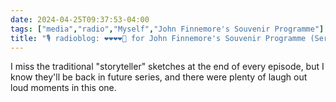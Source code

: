 ```yaml
---
date: 2024-04-25T09:37:53-04:00
tags: ["media","radio","Myself","John Finnemore's Souvenir Programme"]
title: "🎙️ radioblog: ❤️❤️❤️❤️🖤 for John Finnemore's Souvenir Programme (Series 3)"
---
```

I miss the traditional "storyteller" sketches at the end of every episode, but I know they'll be back in future series, and there were plenty of laugh out loud moments in this one.